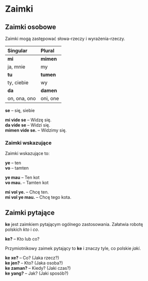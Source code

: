 # Zaimki

## Zaimki osobowe

Zaimki mogą zastępować słowa-rzeczy i wyrażenia-rzeczy.

| Singular    | Plural       |
|:------------|:-------------|
| **mi**      | **mimen**    |
| ja, mnie    | my           |
| **tu**      | **tumen**    |
| ty, ciebie  | wy           |
| **da**      | **damen**    |
| on, ona, ono| oni, one     |
  
 

**se**
– się, siebie

**mi vide se**
– Widzę się.  
**da vide se**
– Widzi się.  
**mimen vide se.**
– Widzimy się.


### Zaimki wskazujące

Zaimki wskazujące to:

**ye**
– ten  
**vo**
– tamten

**ye mau**
– Ten kot  
**vo mau.**
– Tamten kot

**mi vol ye.**
– Chcę ten.  
**mi vol ye mau.**
– Chcę tego kota.


## Zaimki pytające

**ke** jest zaimkiem pytającym ogólnego zastosowania. Załatwia robotę polskich _kto_ i _co_.

**ke?**
– Kto lub co?

Przymiotnikowy zaimek pytający to **ke** i znaczy tyle, co polskie _jaki_.

**ke xe?**
– Co? (Jaka rzecz?)  
**ke jen?**
– Kto? (Jaka osoba?)  
**ke zaman?**
– Kiedy? (Jaki czas?)  
**ke yang?**
– Jak? (Jaki sposób?)

